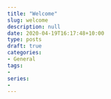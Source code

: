 ```yaml
---
title: "Welcome"
slug: welcome
description: null
date: 2020-04-19T16:17:48+10:00
type: posts
draft: true
categories:
- General
tags:
-
series:
-
---
```

